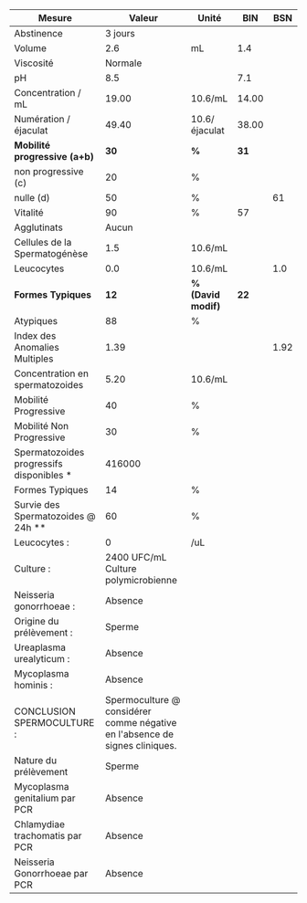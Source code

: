 |                 Mesure                 |                                   Valeur                                  |       Unité       |  BIN | BSN|
|----------------------------------------|---------------------------------------------------------------------------|-------------------|------|----|
|               Abstinence               |                                  3 jours                                  |                   |      |    |
|                 Volume                 |                                    2.6                                    |         mL        |  1.4 |    |
|                Viscosité               |                                  Normale                                  |                   |      |    |
|                   pH                   |                                    8.5                                    |                   |  7.1 |    |
|           Concentration / mL           |                                   19.00                                   |      10.6/mL      | 14.00|    |
|          Numération / éjaculat         |                                   49.40                                   |   10.6/éjaculat   | 38.00|    |
|     **Mobilité progressive (a+b)**     |                                   **30**                                  |       **%**       |**31**|    |
|           non progressive (c)          |                                     20                                    |         %         |      |    |
|                nulle (d)               |                                     50                                    |         %         |      | 61 |
|                Vitalité                |                                     90                                    |         %         |  57  |    |
|               Agglutinats              |                                   Aucun                                   |                   |      |    |
|      Cellules de la Spermatogénèse     |                                    1.5                                    |      10.6/mL      |      |    |
|               Leucocytes               |                                    0.0                                    |      10.6/mL      |      | 1.0|
|           **Formes Typiques**          |                                   **12**                                  |**% (David modif)**|**22**|    |
|                Atypiques               |                                     88                                    |         %         |      |    |
|      Index des Anomalies Multiples     |                                    1.39                                   |                   |      |1.92|
|     Concentration en spermatozoides    |                                    5.20                                   |      10.6/mL      |      |    |
|          Mobilité Progressive          |                                     40                                    |         %         |      |    |
|        Mobilité Non Progressive        |                                     30                                    |         %         |      |    |
|Spermatozoides progressifs disponibles *|                                   416000                                  |                   |      |    |
|             Formes Typiques            |                                     14                                    |         %         |      |    |
|   Survie des Spermatozoides @ 24h **   |                                     60                                    |         %         |      |    |
|              Leucocytes :              |                                     0                                     |        /uL        |      |    |
|                Culture :               |                    2400 UFC/mL Culture polymicrobienne                    |                   |      |    |
|         Neisseria gonorrhoeae :        |                                  Absence                                  |                   |      |    |
|        Origine du prélèvement :        |                                   Sperme                                  |                   |      |    |
|        Ureaplasma urealyticum :        |                                  Absence                                  |                   |      |    |
|          Mycoplasma hominis :          |                                  Absence                                  |                   |      |    |
|       CONCLUSION SPERMOCULTURE :       |Spermoculture @ considérer comme négative en l'absence de signes cliniques.|                   |      |    |
|          Nature du prélèvement         |                                   Sperme                                  |                   |      |    |
|      Mycoplasma genitalium par PCR     |                                  Absence                                  |                   |      |    |
|     Chlamydiae trachomatis par PCR     |                                  Absence                                  |                   |      |    |
|      Neisseria Gonorrhoeae par PCR     |                                  Absence                                  |                   |      |    |